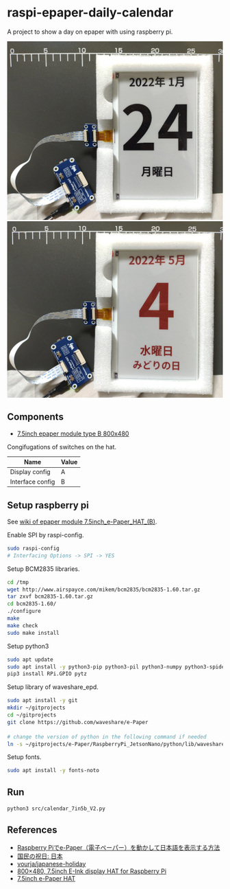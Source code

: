 # raspi-epaper-daily-calendar

A project to show a day on epaper with using raspberry pi.

![preview weekday](./docs/preview_v1_weekday.jpg)
![preview holiday](./docs/preview_v1_holiday.jpg)

## Components

- [7.5inch epaper module type B 800x480](https://www.waveshare.com/7.5inch-e-paper-hat-b.htm)

Congifugations of switches on the hat.

Name | Value
---- | -----
Display config | A
Interface config | B

## Setup raspberry pi

See [wiki of epaper module 7.5inch_e-Paper_HAT_(B)](https://www.waveshare.com/wiki/7.5inch_e-Paper_HAT_(B)).

Enable SPI by raspi-config.
```sh
sudo raspi-config
# Interfacing Options -> SPI -> YES
```

Setup BCM2835 libraries.
```sh
cd /tmp
wget http://www.airspayce.com/mikem/bcm2835/bcm2835-1.60.tar.gz
tar zxvf bcm2835-1.60.tar.gz
cd bcm2835-1.60/
./configure
make
make check
sudo make install
```

Setup python3
```sh
sudo apt update
sudo apt install -y python3-pip python3-pil python3-numpy python3-spidev
pip3 install RPi.GPIO pytz
```

Setup library of waveshare_epd.
```sh
sudo apt install -y git
mkdir ~/gitprojects
cd ~/gitprojects
git clone https://github.com/waveshare/e-Paper

# change the version of python in the following command if needed
ln -s ~/gitprojects/e-Paper/RaspberryPi_JetsonNano/python/lib/waveshare_epd/ ~/.local/lib/python3.9/site-packages/
```

Setup fonts.
```sh
sudo apt install -y fonts-noto
```

## Run
```sh
python3 src/calendar_7in5b_V2.py
```

## References

- [Raspberry Piでe-Paper（電子ペーパー）を動かして日本語を表示する方法](https://asukiaaa.blogspot.com/2018/04/raspberry-pie-paper.html)
- [国民の祝日: 日本](https://national-holidays.jp/about.html)
- [vourja/japanese-holiday](https://bitbucket.org/vourja/japanese-holiday/src/master/)
- [800×480, 7.5inch E-Ink display HAT for Raspberry Pi](https://www.waveshare.com/product/7.5inch-e-paper-hat.htm)
- [7.5inch e-Paper HAT](https://www.waveshare.com/wiki/7.5inch_e-Paper_HAT)
